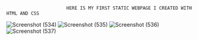                           HERE IS MY FIRST STATIC WEBPAGE I CREATED WITH HTML AND CSS 

![Screenshot (534)](https://github.com/Kovarathinan/Tourism-website/assets/113874591/33b61fcf-a36b-4bd8-8162-201bdb7cafb0)
![Screenshot (535)](https://github.com/Kovarathinan/Tourism-website/assets/113874591/81a6d710-a7f9-4be1-a207-71f3040cf62e)
![Screenshot (536)](https://github.com/Kovarathinan/Tourism-website/assets/113874591/520010d5-dc8e-4fe2-b900-995686ef5b1e)
![Screenshot (537)](https://github.com/Kovarathinan/Tourism-website/assets/113874591/aacd0d71-ebd9-452e-87da-114a258bbd15)
